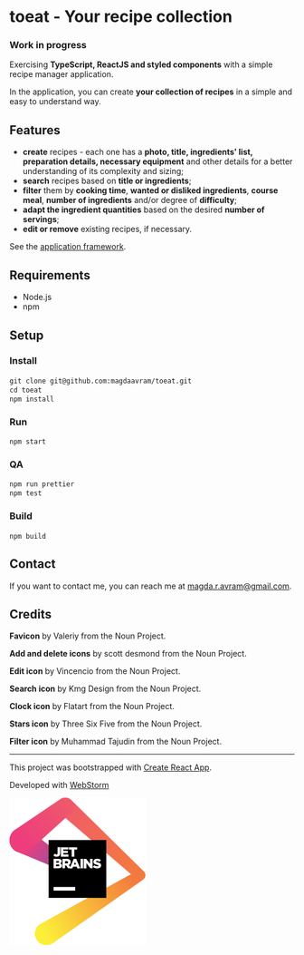 # toeat - Your recipe collection
### Work in progress

Exercising **TypeScript, ReactJS and styled components** with a 
simple recipe manager application. 

In the application, you can create **your collection of recipes** 
in a simple and easy to understand way. 

## Features
* **create** recipes - each one has a **photo, title, ingredients' list, 
preparation details, necessary equipment** and other details for a 
better understanding of its complexity and sizing;
* **search** recipes based on **title or ingredients**;
* **filter** them by **cooking time**, **wanted or disliked 
ingredients**, **course meal**, **number of ingredients** 
and/or degree of **difficulty**;
* **adapt the ingredient quantities** based on the desired 
**number of servings**;
* **edit or remove** existing recipes, if necessary.

See the [application framework](./toeat-framework.png).

## Requirements 
* Node.js
* npm

## Setup
### Install
```shell script
git clone git@github.com:magdaavram/toeat.git
cd toeat
npm install
```

### Run
```shell script
npm start
```

### QA
```shell script
npm run prettier
npm test
```

### Build
```shell script
npm build
```

## Contact
If you want to contact me, you can reach me at magda.r.avram@gmail.com.

## Credits
**Favicon** by Valeriy from the Noun Project.

**Add and delete icons** by scott desmond from the Noun Project.

**Edit icon** by Vincencio from the Noun Project.

**Search icon** by Kmg Design from the Noun Project.

**Clock icon** by Flatart from the Noun Project.

**Stars icon** by Three Six Five from the Noun Project.

**Filter icon** by Muhammad Tajudin from the Noun Project.

___
This project was bootstrapped with [Create React App](https://github.com/facebook/create-react-app).

Developed with [WebStorm](https://www.jetbrains.com/?from=toeat%20-%20recipe%20collection)

<a href="https://www.jetbrains.com/?from=toeat%20-%20recipe%20collection">![JetBrains](./jetbrains.svg)</a>